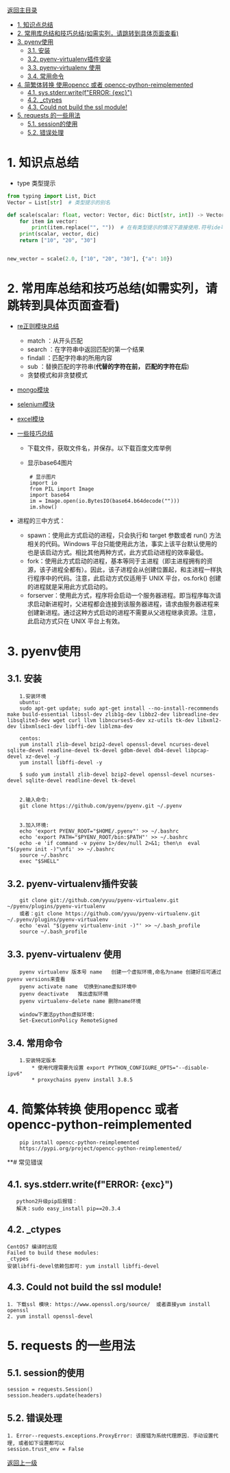 [返回主目录](../../README.md)


- [1. 知识点总结](#1-知识点总结)
- [2. 常用库总结和技巧总结(如需实列，请跳转到具体页面查看)](#2-常用库总结和技巧总结如需实列请跳转到具体页面查看)
- [3. pyenv使用](#3-pyenv使用)
  - [3.1. 安装](#31-安装)
  - [3.2. pyenv-virtualenv插件安装](#32-pyenv-virtualenv插件安装)
  - [3.3. pyenv-virtualenv 使用](#33-pyenv-virtualenv-使用)
  - [3.4. 常用命令](#34-常用命令)
- [4. 简繁体转换 使用opencc 或者 opencc-python-reimplemented](#4-简繁体转换-使用opencc-或者-opencc-python-reimplemented)
  - [4.1. sys.stderr.write(f"ERROR: {exc}")](#41-sysstderrwriteferror-exc)
  - [4.2. _ctypes](#42-_ctypes)
  - [4.3. Could not build the ssl module!](#43-could-not-build-the-ssl-module)
- [5. requests 的一些用法](#5-requests-的一些用法)
  - [5.1. session的使用](#51-session的使用)
  - [5.2. 错误处理](#52-错误处理)

# 1. 知识点总结
* type 类型提示
```python
from typing import List, Dict
Vector = List[str]  # 类型提示的别名

def scale(scalar: float, vector: Vector, dic: Dict[str, int]) -> Vector:
    for item in vector:
        print(item.replace("", ""))  # 在有类型提示的情况下直接使用.符号ide可以知道该类型。
    print(scalar, vector, dic)
    return ["10", "20", "30"]


new_vector = scale(2.0, ["10", "20", "30"], {"a": 10})
```


# 2. 常用库总结和技巧总结(如需实列，请跳转到具体页面查看)
* [re正则模块总结](../../examples/useful_python/examples_jupyter/re.ipynb)
    * match     ：从开头匹配
    * search    ：在字符串中返回匹配的第一个结果
    * findall   ：匹配字符串的所用内容
    * sub       ：替换匹配的字符串(**代替的字符在前， 匹配的字符在后**)
    * 贪婪模式和非贪婪模式



* [mongo模块](../../examples/useful_python/examples_jupyter/mongo.ipynb)

* [selenium模块](../../examples/useful_python/examples_jupyter/selenium.ipynb)

* [excel模块](../../examples/useful_python/examples_jupyter/excel.ipynb)

* [一些技巧总结](../../examples/useful_python/examples_jupyter/tips.ipynb)
    * 下载文件，获取文件名，并保存。以下载百度文库举例
    
    * 显示base64图片
    ```
        # 显示图片
        import io
        from PIL import Image
        import base64
        im = Image.open(io.BytesIO(base64.b64decode("")))
        im.show()
    ```
    
    
* 进程的三中方式：
    * spawn：使用此方式启动的进程，只会执行和 target 参数或者 run() 方法相关的代码。Windows 平台只能使用此方法，事实上该平台默认使用的也是该启动方式。相比其他两种方式，此方式启动进程的效率最低。
    * fork：使用此方式启动的进程，基本等同于主进程（即主进程拥有的资源，该子进程全都有）。因此，该子进程会从创建位置起，和主进程一样执行程序中的代码。注意，此启动方式仅适用于 UNIX 平台，os.fork() 创建的进程就是采用此方式启动的。
    *  forserver：使用此方式，程序将会启动一个服务器进程。即当程序每次请求启动新进程时，父进程都会连接到该服务器进程，请求由服务器进程来创建新进程。通过这种方式启动的进程不需要从父进程继承资源。注意，此启动方式只在 UNIX 平台上有效。
    


# 3. pyenv使用
## 3.1. 安装
```
    1.安装环境
    ubuntu:
    sudo apt-get update; sudo apt-get install --no-install-recommends make build-essential libssl-dev zlib1g-dev libbz2-dev libreadline-dev libsqlite3-dev wget curl llvm libncurses5-dev xz-utils tk-dev libxml2-dev libxmlsec1-dev libffi-dev liblzma-dev

    centos:
    yum install zlib-devel bzip2-devel openssl-devel ncurses-devel sqlite-devel readline-devel tk-devel gdbm-devel db4-devel libpcap-devel xz-devel -y
    yum install libffi-devel -y
    
    $ sudo yum install zlib-devel bzip2-devel openssl-devel ncurses-devel sqlite-devel readline-devel tk-devel 


    2.输入命令:
    git clone https://github.com/pyenv/pyenv.git ~/.pyenv


    3.加入环境:
    echo 'export PYENV_ROOT="$HOME/.pyenv"' >> ~/.bashrc
    echo 'export PATH="$PYENV_ROOT/bin:$PATH"' >> ~/.bashrc
    echo -e 'if command -v pyenv 1>/dev/null 2>&1; then\n  eval "$(pyenv init -)"\nfi' >> ~/.bashrc
    source ~/.bashrc
    exec "$SHELL"
```
## 3.2. pyenv-virtualenv插件安装
```
    git clone git://github.com/yyuu/pyenv-virtualenv.git ~/pyenv/plugins/pyenv-virtualenv
    或者：git clone https://github.com/yyuu/pyenv-virtualenv.git ~/.pyenv/plugins/pyenv-virtualenv
    echo 'eval "$(pyenv virtualenv-init -)"' >> ~/.bash_profile
    source ~/.bash_profile
```
## 3.3. pyenv-virtualenv 使用
```
    pyenv virtualenv 版本号 name   创建一个虚拟环境,命名为name 创建好后可通过pyenv versions来查看
    pyenv activate name  切换到name虚拟环境中
    pyenv deactivate   推出虚拟环境
    pyenv virtualenv-delete name 删除name环境
    
    window下激活python虚拟环境:
    Set-ExecutionPolicy RemoteSigned
```
## 3.4. 常用命令
```
    1.安装特定版本 
        * 使用代理需要先设置 export PYTHON_CONFIGURE_OPTS="--disable-ipv6"
        * proxychains pyenv install 3.8.5
```
    


# 4. 简繁体转换 使用opencc 或者 opencc-python-reimplemented
```
    pip install opencc-python-reimplemented
    https://pypi.org/project/opencc-python-reimplemented/
```


**# 常见错误
## 4.1. sys.stderr.write(f"ERROR: {exc}")
```
   python2升级pip后报错：
   解决：sudo easy_install pip==20.3.4
```

## 4.2. _ctypes
```
CentOS7 编译时出现
Failed to build these modules:
_ctypes
安装libffi-devel依赖包即可: yum install libffi-devel
```

## 4.3. Could not build the ssl module!
```
1. 下载ssl 模块: https://www.openssl.org/source/  或者直接yum install openssl
2. yum install openssl-devel
```


# 5. requests 的一些用法
## 5.1. session的使用
```text
session = requests.Session()
session.headers.update(headers)
```

## 5.2. 错误处理
```
1. Error--requests.exceptions.ProxyError: 该报错为系统代理原因. 手动设置代理, 或者如下设置都可以
session.trust_env = False
```

    
[返回上一级](../../README.md)
